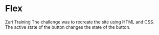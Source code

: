 # Flex
Zuri Training
The challenge was to recreate the site using HTML and CSS.
The active state of the button changes the state of the button.
